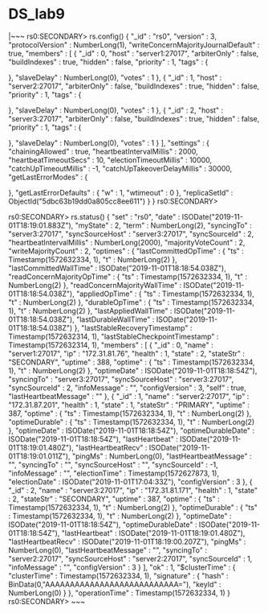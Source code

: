 # DS_lab9

|~~~ 
rs0:SECONDARY> rs.config()
{
 "_id" : "rs0",
 "version" : 3,
 "protocolVersion" : NumberLong(1),
 "writeConcernMajorityJournalDefault" : true,
 "members" : [
  {
   "_id" : 0,
   "host" : "server1:27017",
   "arbiterOnly" : false,
   "buildIndexes" : true,
   "hidden" : false,
   "priority" : 1,
   "tags" : {
    
   },
   "slaveDelay" : NumberLong(0),
   "votes" : 1
  },
  {
   "_id" : 1,
   "host" : "server2:27017",
   "arbiterOnly" : false,
   "buildIndexes" : true,
   "hidden" : false,
   "priority" : 1,
   "tags" : {
    
   },
   "slaveDelay" : NumberLong(0),
   "votes" : 1
  },
  {
   "_id" : 2,
   "host" : "server3:27017",
   "arbiterOnly" : false,
   "buildIndexes" : true,
   "hidden" : false,
   "priority" : 1,
   "tags" : {
    
   },
   "slaveDelay" : NumberLong(0),
   "votes" : 1
  }
 ],
 "settings" : {
  "chainingAllowed" : true,
  "heartbeatIntervalMillis" : 2000,
  "heartbeatTimeoutSecs" : 10,
  "electionTimeoutMillis" : 10000,
  "catchUpTimeoutMillis" : -1,
  "catchUpTakeoverDelayMillis" : 30000,
  "getLastErrorModes" : {
   
  },
  "getLastErrorDefaults" : {
   "w" : 1,
   "wtimeout" : 0
  },
  "replicaSetId" : ObjectId("5dbc63b19dd0a805cc8ee611")
 }
}
rs0:SECONDARY>

rs0:SECONDARY> rs.status()
{
 "set" : "rs0",
 "date" : ISODate("2019-11-01T18:19:01.883Z"),
 "myState" : 2,
 "term" : NumberLong(2),
 "syncingTo" : "server3:27017",
 "syncSourceHost" : "server3:27017",
 "syncSourceId" : 2,
 "heartbeatIntervalMillis" : NumberLong(2000),
 "majorityVoteCount" : 2,
 "writeMajorityCount" : 2,
 "optimes" : {
  "lastCommittedOpTime" : {
   "ts" : Timestamp(1572632334, 1),
   "t" : NumberLong(2)
  },
  "lastCommittedWallTime" : ISODate("2019-11-01T18:18:54.038Z"),
  "readConcernMajorityOpTime" : {
   "ts" : Timestamp(1572632334, 1),
   "t" : NumberLong(2)
  },
  "readConcernMajorityWallTime" : ISODate("2019-11-01T18:18:54.038Z"),
  "appliedOpTime" : {
   "ts" : Timestamp(1572632334, 1),
   "t" : NumberLong(2)
  },
  "durableOpTime" : {
   "ts" : Timestamp(1572632334, 1),
   "t" : NumberLong(2)
  },
  "lastAppliedWallTime" : ISODate("2019-11-01T18:18:54.038Z"),
  "lastDurableWallTime" : ISODate("2019-11-01T18:18:54.038Z")
 },
 "lastStableRecoveryTimestamp" : Timestamp(1572632314, 1),
 "lastStableCheckpointTimestamp" : Timestamp(1572632314, 1),
 "members" : [
  {
   "_id" : 0,
   "name" : "server1:27017",
   "ip" : "172.31.81.76",
   "health" : 1,
   "state" : 2,
   "stateStr" : "SECONDARY",
   "uptime" : 388,
   "optime" : {
    "ts" : Timestamp(1572632334, 1),
    "t" : NumberLong(2)
   },
   "optimeDate" : ISODate("2019-11-01T18:18:54Z"),
   "syncingTo" : "server3:27017",
   "syncSourceHost" : "server3:27017",
   "syncSourceId" : 2,
   "infoMessage" : "",
   "configVersion" : 3,
   "self" : true,
   "lastHeartbeatMessage" : ""
  },
  {
   "_id" : 1,
   "name" : "server2:27017",
   "ip" : "172.31.87.201",
   "health" : 1,
   "state" : 1,
   "stateStr" : "PRIMARY",
   "uptime" : 387,
   "optime" : {
    "ts" : Timestamp(1572632334, 1),
    "t" : NumberLong(2)
   },
   "optimeDurable" : {
    "ts" : Timestamp(1572632334, 1),
    "t" : NumberLong(2)
   },
   "optimeDate" : ISODate("2019-11-01T18:18:54Z"),
   "optimeDurableDate" : ISODate("2019-11-01T18:18:54Z"),
   "lastHeartbeat" : ISODate("2019-11-01T18:19:01.480Z"),
   "lastHeartbeatRecv" : ISODate("2019-11-01T18:19:01.011Z"),
   "pingMs" : NumberLong(0),
   "lastHeartbeatMessage" : "",
   "syncingTo" : "",
   "syncSourceHost" : "",
   "syncSourceId" : -1,
   "infoMessage" : "",
   "electionTime" : Timestamp(1572627873, 1),
   "electionDate" : ISODate("2019-11-01T17:04:33Z"),
   "configVersion" : 3
  },
  {
   "_id" : 2,
   "name" : "server3:27017",
   "ip" : "172.31.81.171",
   "health" : 1,
   "state" : 2,
   "stateStr" : "SECONDARY",
   "uptime" : 387,
   "optime" : {
    "ts" : Timestamp(1572632334, 1),
    "t" : NumberLong(2)
   },
   "optimeDurable" : {
    "ts" : Timestamp(1572632334, 1),
    "t" : NumberLong(2)
   },
   "optimeDate" : ISODate("2019-11-01T18:18:54Z"),
   "optimeDurableDate" : ISODate("2019-11-01T18:18:54Z"),
   "lastHeartbeat" : ISODate("2019-11-01T18:19:01.480Z"),
   "lastHeartbeatRecv" : ISODate("2019-11-01T18:19:00.207Z"),
   "pingMs" : NumberLong(0),
   "lastHeartbeatMessage" : "",
   "syncingTo" : "server2:27017",
   "syncSourceHost" : "server2:27017",
   "syncSourceId" : 1,
   "infoMessage" : "",
   "configVersion" : 3
  }
 ],
 "ok" : 1,
 "$clusterTime" : {
  "clusterTime" : Timestamp(1572632334, 1),
  "signature" : {
   "hash" : BinData(0,"AAAAAAAAAAAAAAAAAAAAAAAAAAA="),
   "keyId" : NumberLong(0)
  }
 },
 "operationTime" : Timestamp(1572632334, 1)
}
rs0:SECONDARY> ~~~

